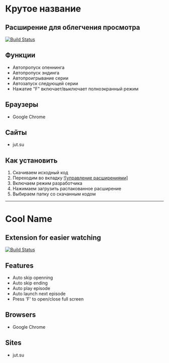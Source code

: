 # Крутое название
## Расширение для облегчения просмотра 



[![Build Status](https://travis-ci.org/joemccann/dillinger.svg?branch=master)](https://github.com/Gabageba/cool-name/releases)


## Функции

- Автопропуск опеннинга
- Автопропуск эндинга
- Автопроигрывание серии
- Автозапуск следующей серии
- Нажатие "F" включает/выключает полноэкранный режим

## Браузеры
- Google Chrome

## Сайты
- jut.su


## Как установить  
1. Скачиваем исходный код 
2. Переходим во вкладку [![управление расширениями]](chrome://extensions/)
3. Включаем режим разработчика
4. Нажимаем загрузить распакованное расширение
5. Выбираем папку со скачанным кодом
-----

# Cool Name
## Extension for easier watching



[![Build Status](https://travis-ci.org/joemccann/dillinger.svg?branch=master)](https://github.com/Gabageba/cool-name/releases)


## Features

- Auto skip openning
- Auto skip ending
- Auto play episode
- Auto launch next episode
- Press 'F' to open/close full screen

## Browsers
- Google Chrome

## Sites
- jut.su



